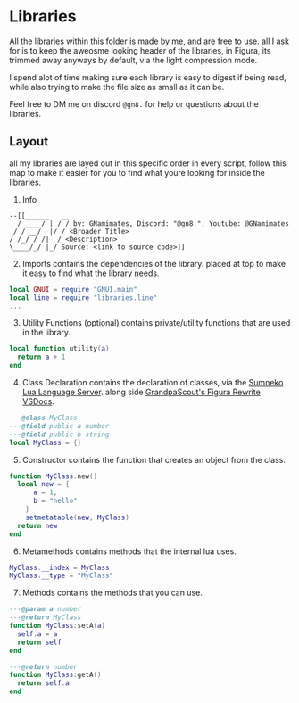 # Libraries
All the libraries within this folder is made by me, and are free to use. all I ask for is to keep the aweosme looking header of the libraries, in Figura, its trimmed away anyways by default, via the light compression mode.

I spend alot of time making sure each library is easy to digest if being read, while also trying to make the file size as small as it can be.

Feel free to DM me on discord `@gn8.` for help or questions about the libraries.
## Layout
all my libraries are layed out in this specific order in every script, follow this map to make it easier for you to find what youre looking for inside the libraries.

1. Info
```
--[[______   __
  / ____/ | / / by: GNamimates, Discord: "@gn8.", Youtube: @GNamimates
 / / __/  |/ / <Broader Title>
/ /_/ / /|  / <Description>
\____/_/ |_/ Source: <link to source code>]]
```
2. Imports
contains the dependencies of the library. placed at top to make it easy to find what the library needs.
```lua
local GNUI = require "GNUI.main"
local line = require "libraries.line"
...
```
3. Utility Functions (optional)
contains private/utility functions that are used in the library.
```lua
local function utility(a)
  return a + 1
end
```
4. Class Declaration
contains the declaration of classes, via the [Sumneko Lua Language Server](https://github.com/LuaLS/lua-language-server/wiki/Annotations#tips). along side [GrandpaScout's Figura Rewrite VSDocs](https://github.com/GrandpaScout/FiguraRewriteVSDocs/tree/latest).
```lua
---@class MyClass
---@field public a number
---@field public b string
local MyClass = {}

```
5. Constructor
contains the function that creates an object from the class.
```lua
function MyClass.new()
  local new = {
      a = 1,
      b = "hello"
    }
    setmetatable(new, MyClass)
  return new
end
```
6. Metamethods
contains methods that the internal lua uses.
```lua
MyClass.__index = MyClass
MyClass.__type = "MyClass"
```

7. Methods
contains the methods that you can use.
```lua
---@param a number
---@return MyClass
function MyClass:setA(a)
  self.a = a
  return self
end

---@return number
function MyClass:getA()
  return self.a
end
```